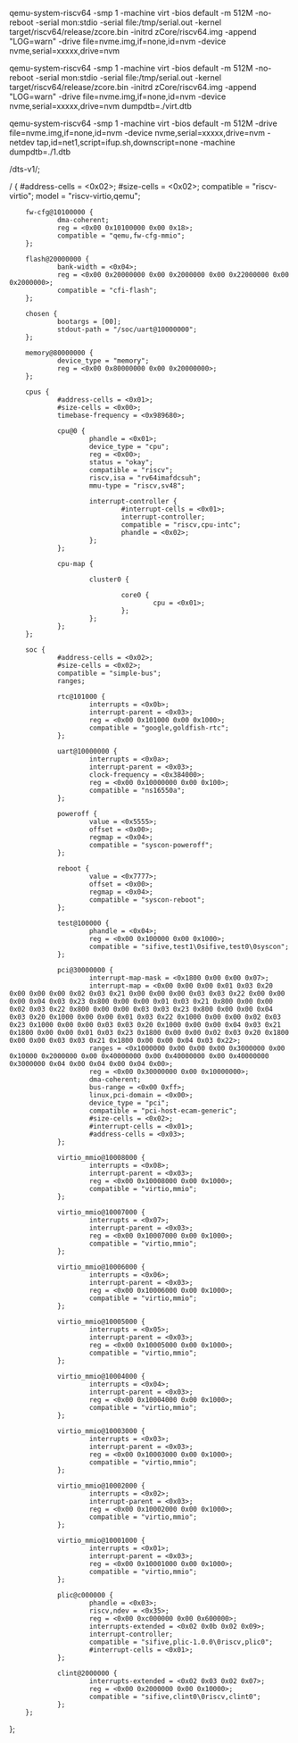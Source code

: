 qemu-system-riscv64 -smp 1 -machine virt -bios default -m 512M -no-reboot -serial mon:stdio -serial file:/tmp/serial.out -kernel target/riscv64/release/zcore.bin -initrd zCore/riscv64.img -append "LOG=warn" -drive file=nvme.img,if=none,id=nvm -device nvme,serial=xxxxx,drive=nvm




qemu-system-riscv64 -smp 1 -machine virt -bios default -m 512M -no-reboot -serial mon:stdio -serial file:/tmp/serial.out -kernel target/riscv64/release/zcore.bin -initrd zCore/riscv64.img -append "LOG=warn" -drive file=nvme.img,if=none,id=nvm -device nvme,serial=xxxxx,drive=nvm dumpdtb=./virt.dtb




qemu-system-riscv64 -smp 1 -machine virt -bios default -m 512M -drive file=nvme.img,if=none,id=nvm -device nvme,serial=xxxxx,drive=nvm -netdev tap,id=net1,script=ifup.sh,downscript=none -machine dumpdtb=./1.dtb

/dts-v1/;

/ {
        #address-cells = <0x02>;
        #size-cells = <0x02>;
        compatible = "riscv-virtio";
        model = "riscv-virtio,qemu";

        fw-cfg@10100000 {
                dma-coherent;
                reg = <0x00 0x10100000 0x00 0x18>;
                compatible = "qemu,fw-cfg-mmio";
        };

        flash@20000000 {
                bank-width = <0x04>;
                reg = <0x00 0x20000000 0x00 0x2000000 0x00 0x22000000 0x00 0x2000000>;
                compatible = "cfi-flash";
        };

        chosen {
                bootargs = [00];
                stdout-path = "/soc/uart@10000000";
        };

        memory@80000000 {
                device_type = "memory";
                reg = <0x00 0x80000000 0x00 0x20000000>;
        };

        cpus {
                #address-cells = <0x01>;
                #size-cells = <0x00>;
                timebase-frequency = <0x989680>;

                cpu@0 {
                        phandle = <0x01>;
                        device_type = "cpu";
                        reg = <0x00>;
                        status = "okay";
                        compatible = "riscv";
                        riscv,isa = "rv64imafdcsuh";
                        mmu-type = "riscv,sv48";

                        interrupt-controller {
                                #interrupt-cells = <0x01>;
                                interrupt-controller;
                                compatible = "riscv,cpu-intc";
                                phandle = <0x02>;
                        };
                };

                cpu-map {

                        cluster0 {

                                core0 {
                                        cpu = <0x01>;
                                };
                        };
                };
        };

        soc {
                #address-cells = <0x02>;
                #size-cells = <0x02>;
                compatible = "simple-bus";
                ranges;

                rtc@101000 {
                        interrupts = <0x0b>;
                        interrupt-parent = <0x03>;
                        reg = <0x00 0x101000 0x00 0x1000>;
                        compatible = "google,goldfish-rtc";
                };

                uart@10000000 {
                        interrupts = <0x0a>;
                        interrupt-parent = <0x03>;
                        clock-frequency = <0x384000>;
                        reg = <0x00 0x10000000 0x00 0x100>;
                        compatible = "ns16550a";
                };

                poweroff {
                        value = <0x5555>;
                        offset = <0x00>;
                        regmap = <0x04>;
                        compatible = "syscon-poweroff";
                };

                reboot {
                        value = <0x7777>;
                        offset = <0x00>;
                        regmap = <0x04>;
                        compatible = "syscon-reboot";
                };

                test@100000 {
                        phandle = <0x04>;
                        reg = <0x00 0x100000 0x00 0x1000>;
                        compatible = "sifive,test1\0sifive,test0\0syscon";
                };

                pci@30000000 {
                        interrupt-map-mask = <0x1800 0x00 0x00 0x07>;
                        interrupt-map = <0x00 0x00 0x00 0x01 0x03 0x20 0x00 0x00 0x00 0x02 0x03 0x21 0x00 0x00 0x00 0x03 0x03 0x22 0x00 0x00 0x00 0x04 0x03 0x23 0x800 0x00 0x00 0x01 0x03 0x21 0x800 0x00 0x00 0x02 0x03 0x22 0x800 0x00 0x00 0x03 0x03 0x23 0x800 0x00 0x00 0x04 0x03 0x20 0x1000 0x00 0x00 0x01 0x03 0x22 0x1000 0x00 0x00 0x02 0x03 0x23 0x1000 0x00 0x00 0x03 0x03 0x20 0x1000 0x00 0x00 0x04 0x03 0x21 0x1800 0x00 0x00 0x01 0x03 0x23 0x1800 0x00 0x00 0x02 0x03 0x20 0x1800 0x00 0x00 0x03 0x03 0x21 0x1800 0x00 0x00 0x04 0x03 0x22>;
                        ranges = <0x1000000 0x00 0x00 0x00 0x3000000 0x00 0x10000 0x2000000 0x00 0x40000000 0x00 0x40000000 0x00 0x40000000 0x3000000 0x04 0x00 0x04 0x00 0x04 0x00>;
                        reg = <0x00 0x30000000 0x00 0x10000000>;
                        dma-coherent;
                        bus-range = <0x00 0xff>;
                        linux,pci-domain = <0x00>;
                        device_type = "pci";
                        compatible = "pci-host-ecam-generic";
                        #size-cells = <0x02>;
                        #interrupt-cells = <0x01>;
                        #address-cells = <0x03>;
                };

                virtio_mmio@10008000 {
                        interrupts = <0x08>;
                        interrupt-parent = <0x03>;
                        reg = <0x00 0x10008000 0x00 0x1000>;
                        compatible = "virtio,mmio";
                };

                virtio_mmio@10007000 {
                        interrupts = <0x07>;
                        interrupt-parent = <0x03>;
                        reg = <0x00 0x10007000 0x00 0x1000>;
                        compatible = "virtio,mmio";
                };

                virtio_mmio@10006000 {
                        interrupts = <0x06>;
                        interrupt-parent = <0x03>;
                        reg = <0x00 0x10006000 0x00 0x1000>;
                        compatible = "virtio,mmio";
                };

                virtio_mmio@10005000 {
                        interrupts = <0x05>;
                        interrupt-parent = <0x03>;
                        reg = <0x00 0x10005000 0x00 0x1000>;
                        compatible = "virtio,mmio";
                };

                virtio_mmio@10004000 {
                        interrupts = <0x04>;
                        interrupt-parent = <0x03>;
                        reg = <0x00 0x10004000 0x00 0x1000>;
                        compatible = "virtio,mmio";
                };

                virtio_mmio@10003000 {
                        interrupts = <0x03>;
                        interrupt-parent = <0x03>;
                        reg = <0x00 0x10003000 0x00 0x1000>;
                        compatible = "virtio,mmio";
                };

                virtio_mmio@10002000 {
                        interrupts = <0x02>;
                        interrupt-parent = <0x03>;
                        reg = <0x00 0x10002000 0x00 0x1000>;
                        compatible = "virtio,mmio";
                };

                virtio_mmio@10001000 {
                        interrupts = <0x01>;
                        interrupt-parent = <0x03>;
                        reg = <0x00 0x10001000 0x00 0x1000>;
                        compatible = "virtio,mmio";
                };

                plic@c000000 {
                        phandle = <0x03>;
                        riscv,ndev = <0x35>;
                        reg = <0x00 0xc000000 0x00 0x600000>;
                        interrupts-extended = <0x02 0x0b 0x02 0x09>;
                        interrupt-controller;
                        compatible = "sifive,plic-1.0.0\0riscv,plic0";
                        #interrupt-cells = <0x01>;
                };

                clint@2000000 {
                        interrupts-extended = <0x02 0x03 0x02 0x07>;
                        reg = <0x00 0x2000000 0x00 0x10000>;
                        compatible = "sifive,clint0\0riscv,clint0";
                };
        };
};